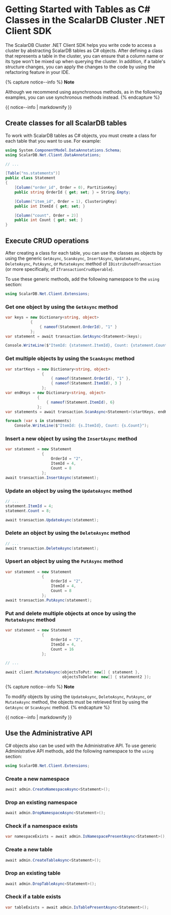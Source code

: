 # Getting Started with Tables as C# Classes in the ScalarDB Cluster .NET Client SDK

The ScalarDB Cluster .NET Client SDK helps you write code to access a cluster by abstracting ScalarDB tables as C# objects. After defining a class that represents a table in the cluster, you can ensure that a column name or its type won't be mixed up when querying the cluster. In addition, if a table's structure changes, you can apply the changes to the code by using the refactoring feature in your IDE.

{% capture notice--info %}
**Note**

Although we recommend using asynchronous methods, as in the following examples, you can use synchronous methods instead.
{% endcapture %}

<div class="notice--info">{{ notice--info | markdownify }}</div>

## Create classes for all ScalarDB tables

To work with ScalarDB tables as C# objects, you must create a class for each table that you want to use. For example:

```c#
using System.ComponentModel.DataAnnotations.Schema;
using ScalarDB.Net.Client.DataAnnotations;

// ...

[Table("ns.statements")]
public class Statement
{
    [Column("order_id", Order = 0), PartitionKey]
    public string OrderId { get; set; } = String.Empty;

    [Column("item_id", Order = 1), ClusteringKey]
    public int ItemId { get; set; }

    [Column("count", Order = 2)]
    public int Count { get; set; }
}
```

## Execute CRUD operations

After creating a class for each table, you can use the classes as objects by using the generic `GetAsync`, `ScanAsync`, `InsertAsync`, `UpdateAsync`, `DeleteAsync`, `PutAsync`, or `MutateAsync` method of `IDistributedTransaction` (or more specifically, of `ITransactionCrudOperable`).

To use these generic methods, add the following namespace to the `using` section:

```c#
using ScalarDB.Net.Client.Extensions;
```

### Get one object by using the `GetAsync` method

```c#
var keys = new Dictionary<string, object>
           {
               { nameof(Statement.OrderId), "1" }
           };
var statement = await transaction.GetAsync<Statement>(keys);

Console.WriteLine($"ItemId: {statement.ItemId}, Count: {statement.Count}");
```

### Get multiple objects by using the `ScanAsync` method

```c#
var startKeys = new Dictionary<string, object>
                {
                    { nameof(Statement.OrderId), "1" },
                    { nameof(Statement.ItemId), 3 }
                };
var endKeys = new Dictionary<string, object>
              {
                  { nameof(Statement.ItemId), 6}
              };
var statements = await transaction.ScanAsync<Statement>(startKeys, endKeys);

foreach (var s in statements)
    Console.WriteLine($"ItemId: {s.ItemId}, Count: {s.Count}");
```

### Insert a new object by using the `InsertAsync` method

```c#
var statement = new Statement
                {
                    OrderId = "2",
                    ItemId = 4,
                    Count = 8
                };
await transaction.InsertAsync(statement);
```

### Update an object by using the `UpdateAsync` method

```c#
// ...
statement.ItemId = 4;
statement.Count = 8;

await transaction.UpdateAsync(statement);
```

### Delete an object by using the `DeleteAsync` method

```c#
// ...
await transaction.DeleteAsync(statement);
```

### Upsert an object by using the `PutAsync` method

```c#
var statement = new Statement
                {
                    OrderId = "2",
                    ItemId = 4,
                    Count = 8
                };
await transaction.PutAsync(statement);
```

### Put and delete multiple objects at once by using the `MutateAsync` method

```c#
var statement = new Statement
                {
                    OrderId = "2",
                    ItemId = 4,
                    Count = 16
                };

// ...

await client.MutateAsync(objectsToPut: new[] { statement },
                         objectsToDelete: new[] { statement2 });
```

{% capture notice--info %}
**Note**

To modify objects by using the `UpdateAsync`, `DeleteAsync`, `PutAsync`, or `MutateAsync` method, the objects must be retrieved first by using the `GetAsync` or `ScanAsync` method.
{% endcapture %}

<div class="notice--info">{{ notice--info | markdownify }}</div>

## Use the Administrative API

C# objects also can be used with the Administrative API. To use generic Administrative API methods, add the following namespace to the `using` section:

```c#
using ScalarDB.Net.Client.Extensions;
```

### Create a new namespace

```c#
await admin.CreateNamespaceAsync<Statement>();
```

### Drop an existing namespace

```c#
await admin.DropNamespaceAsync<Statement>();
```

### Check if a namespace exists

```c#
var namespaceExists = await admin.IsNamespacePresentAsync<Statement>();
```

### Create a new table

```c#
await admin.CreateTableAsync<Statement>();
```

### Drop an existing table

```c#
await admin.DropTableAsync<Statement>();
```

### Check if a table exists

```c#
var tableExists = await admin.IsTablePresentAsync<Statement>();
```
